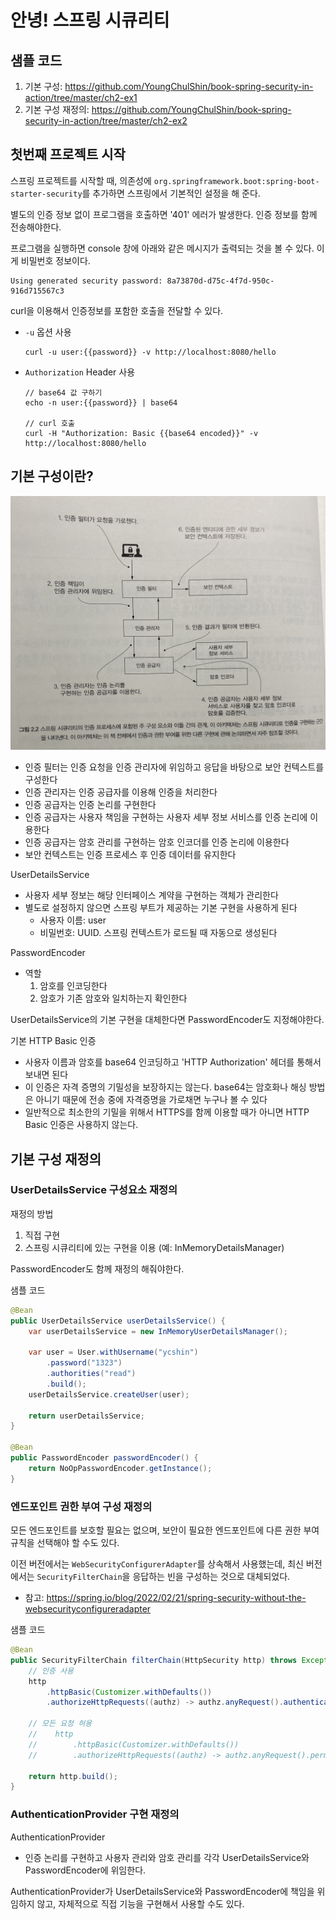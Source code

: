 # 안녕! 스프링 시큐리티
## 샘플 코드
1. 기본 구성: https://github.com/YoungChulShin/book-spring-security-in-action/tree/master/ch2-ex1
2. 기본 구성 재정의: https://github.com/YoungChulShin/book-spring-security-in-action/tree/master/ch2-ex2

## 첫번째 프로젝트 시작
스프링 프로젝트를 시작할 때, 의존성에 `org.springframework.boot:spring-boot-starter-security`를 추가하면 스프링에서 기본적인 설정을 해 준다.

별도의 인증 정보 없이 프로그램을 호출하면 '401' 에러가 발생한다. 인증 정보를 함께 전송해야한다. 

프로그램을 실행하면 console 창에 아래와 같은 메시지가 출력되는 것을 볼 수 있다. 이게 비밀번호 정보이다. 
```
Using generated security password: 8a73870d-d75c-4f7d-950c-916d715567c3
```

curl을 이용해서 인증정보를 포함한 호출을 전달할 수 있다. 
- `-u` 옵션 사용
   ```
   curl -u user:{{password}} -v http://localhost:8080/hello
   ```
- `Authorization` Header 사용
   ```
   // base64 값 구하기
   echo -n user:{{password}} | base64
   
   // curl 호출
   curl -H "Authorization: Basic {{base64 encoded}}" -v http://localhost:8080/hello
   ```

## 기본 구성이란?
![2-2](/Images/스프링시큐티리인액션/2-2.jpg)
- 인증 필터는 인증 요청을 인증 관리자에 위임하고 응답을 바탕으로 보안 컨텍스트를 구성한다
- 인증 관리자는 인증 공급자를 이용해 인증을 처리한다
- 인증 공급자는 인증 논리를 구현한다
- 인증 공급자는 사용자 책임을 구현하는 사용자 세부 정보 서비스를 인증 논리에 이용한다
- 인증 공급자는 암호 관리를 구현하는 암호 인코더를 인증 논리에 이용한다
- 보안 컨텍스트는 인증 프로세스 후 인증 데이터를 유지한다

UserDetailsService
- 사용자 세부 정보는 해당 인터페이스 계약을 구현하는 객체가 관리한다
- 별도로 설정하지 않으면 스프링 부트가 제공하는 기본 구현을 사용하게 된다
   - 사용자 이름: user
   - 비밀번호: UUID. 스프링 컨텍스트가 로드될 때 자동으로 생성된다

PasswordEncoder
- 역할
   1. 암호를 인코딩한다
   2. 암호가 기존 암호와 일치하는지 확인한다

UserDetailsService의 기본 구현을 대체한다면 PasswordEncoder도 지정해야한다. 

기본 HTTP Basic 인증
- 사용자 이름과 암호를 base64 인코딩하고 'HTTP Authorization' 헤더를 통해서 보내면 된다
- 이 인증은 자격 증명의 기밀성을 보장하지는 않는다. base64는 암호화나 해싱 방법은 아니기 때문에 전송 중에 자격증명을 가로채면 누구나 볼 수 있다
- 일반적으로 최소한의 기밀을 위해서 HTTPS를 함께 이용할 때가 아니면 HTTP Basic 인증은 사용하지 않는다. 

## 기본 구성 재정의
### UserDetailsService 구성요소 재정의
재정의 방법
1. 직접 구현
2. 스프링 시큐리티에 있는 구현을 이용 (예: InMemoryDetailsManager)

PasswordEncoder도 함께 재정의 해줘야한다.

샘플 코드
```java
@Bean
public UserDetailsService userDetailsService() {
    var userDetailsService = new InMemoryUserDetailsManager();

    var user = User.withUsername("ycshin")
        .password("1323")
        .authorities("read")
        .build();
    userDetailsService.createUser(user);

    return userDetailsService;
}

@Bean
public PasswordEncoder passwordEncoder() {
    return NoOpPasswordEncoder.getInstance();
}
```

### 엔드포인트 권한 부여 구성 재정의
모든 엔드포인트를 보호할 필요는 없으며, 보안이 필요한 엔드포인트에 다른 권한 부여 규칙을 선택해야 할 수도 있다. 

이전 버전에서는 `WebSecurityConfigurerAdapter`를 상속해서 사용했는데, 최신 버전에서는 `SecurityFilterChain`을 응답하는 빈을 구성하는 것으로 대체되었다. 
- 참고: https://spring.io/blog/2022/02/21/spring-security-without-the-websecurityconfigureradapter

샘플 코드
```java
@Bean
public SecurityFilterChain filterChain(HttpSecurity http) throws Exception {
    // 인증 사용
    http
        .httpBasic(Customizer.withDefaults())
        .authorizeHttpRequests((authz) -> authz.anyRequest().authenticated());

    // 모든 요청 허용
    //    http
    //        .httpBasic(Customizer.withDefaults())
    //        .authorizeHttpRequests((authz) -> authz.anyRequest().permitAll());

    return http.build();
}
```

### AuthenticationProvider 구현 재정의
AuthenticationProvider
- 인증 논리를 구현하고 사용자 관리와 암호 관리를 각각 UserDetailsService와 PasswordEncoder에 위임한다.

AuthenticationProvider가 UserDetailsService와 PasswordEncoder에 책임을 위임하지 않고, 자체적으로 직접 기능을 구현해서 사용할 수도 있다. 

